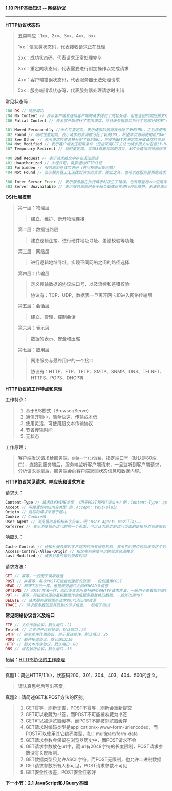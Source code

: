 #### 1.10 PHP基础知识 -- 网络协议
***
**HTTP协议状态码**

> 五类响应：1xx、2xx、3xx、4xx、5xx
> 
> 1xx：信息类状态码，代表接收请求正在处理
> 
> 2xx：成功状态码，代表请求正常处理完毕
> 
> 3xx：重定向状态码，代表需要进行附加操作以完成请求
> 
> 4xx：客户端错误状态码，代表服务器无法处理请求
> 
> 5xx：服务端错误状态码，代表服务器处理请求时出错

常见状态码：

```php
200 OK // 响应成功
204 No Content // 表示客户端发送给客户端的请求得到了成功处理，但在返回的响应报文中不含实体的主体部分（没有资源可以返回）
206 Patial Content // 表示客户端进行了范围请求，并且服务器成功执行了这部分的GET请求，响应报文中包含由Content-Range指定范围的实体内容。

301 Moved Permanently //永久性重定向，表示请求的资源被分配了新的URL，之后应使用更改的URL
302 Found // 临时性重定向，表示请求的资源被分配了新的URL，希望本次访问使用新的URL
303 See Other // 表示请求的资源被分配了新的URL，应使用GET方法定向获取请求的资源
304 Not Modified // 表示客户端发送附带条件（是指采用GET方法的请求报文中包含if-Match、If-Modified-Since、If-None-Match、If-Range、If-Unmodified-Since中任一首部）的请求时，服务器端允许访问资源，但是请求为满足条件的情况下返回该状态码
307 Temporary Redirect // 临时重定向，与303有着相同的含义，307会遵照浏览器标准不会从POST变成GET；（不同浏览器可能会出现不同的情况）

400 Bad Request // 表示请求报文中存在语法错误
401 Unauthorized // 未经许可，需要通过HTTP认证
403 Forbidden // 服务器拒绝该次访问（访问权限出现问题）
404 Not Found // 表示服务器上无法找到请求的资源，除此之外，也可以在服务器拒绝请求但不想给拒绝原因时使用

500 Inter Server Error // 表示服务器在执行请求时发生了错误，也有可能是web应用存在的bug或某些临时的错误时；
503 Server Unavailable // 表示服务器暂时处于超负载或正在进行停机维护，无法处理请求
```


**OSI七层模型**

> 第一层：物理层
>> 建立、维护、断开物理连接
> 
> 第二层：数据链路层
>>  建立逻辑连接、进行硬件地址寻址、差错校验等功能
> 
> 第三层：网络层
>> 进行逻辑地址寻址，实现不同网络之间的路径选择
> 
> 第四层：传输层
>> 定义传输数据的协议端口号，以及流控和差错校验 
>> 
>> 协议有：TCP、UDP，数据表一旦离开网卡即进入网络传输层
> 
> 第五层：会话层
>> 建立、管理、控制会话
> 
> 第六层：表示层
>> 数据的表示、安全和压缩
> 
> 第七层：应用层
>>  网络服务与最终用户的一个接口
>> 
>> 协议有：HTTP、FTP、TFTP、SMTP、SNMP、DNS、TELNET、HTTPS、POP3、DHCP等

**HTTP协议的工作特点和原理**

工作特点：
> 1. 基于B/S模式（Browser/Serve）
> 2. 通信开销小，简单快速，传输成本低
> 3. 使用灵活，可使用超文本传输协议
> 4. 节省传输时间
> 5. 无状态

工作原理：
> 客户端发送请求给服务端，`创建一个TCP连接`，指定端口号（默认是80端口），连接到服务端后，服务端监听客户端请求，一旦监听到客户端请求，分析请求类型后，服务端会向客户端返回状态信息和数据内容。
 
**HTTP协议常见请求、响应头和请求方法**

请求头：
```php
Content-Type // 请求体的MIME类型 （用于POST和PUT请求中）例：Content-Type: application/x-www-form-urlencoded
Accept // 可接受的响应内容类型 例：Accept: text/plain
Origin // 最初的请求来源于哪儿
Cookie // Cookie值
User-Agent // 浏览器的身份标识字符串，例：User-Agent: Mozilla/……
Referrer // 表示浏览器所访问的前一个页面，可以认为是之前访问页面的链接将浏览器带到了当前页面。Referer其实是Referrer这个单词，但RFC制作标准时给拼错了，后来也就将错就错使用Referer了。
```

响应头：
```php
Cache-Control // 通知从服务器到客户端内的所有缓存机制，表示它们是否可以缓存这个对象及缓存有效时间。其单位为秒，例：Cache-Control: max-age=360
Access-Control-Allow-Origin // 指定哪些网站可以跨域源资源共享
Last-Modified // 请求对象的最后修改时间
```

请求方法：
```php
GET // 幂等，一般用于读取数据
POST // 非幂等，每次POST可能会创建新的资源，一般创建用POST
HEAD // 和GET方法一样，但是服务器只会回传HEAD头信息
OPTIONS // 和GET方法一样，返回该资源所支持的所有HTTP请求方法，一般用于查看服务器性能和功能是否正常
PUT // 幂等，将指定资源的最新数据传输给服务器替换旧数据，一般修改用PUT
DELETE // 请求服务器删除所请求的uri标识的资源
TRACE // 请求服务器回显其受到的请求信息，一般用于测试
```

**常见网络协议含义及端口**
```php
FTP // 文件传输协议，默认端口：21
Telnet // 允许用户远程登录，默认端口：23
SMTP // 简单邮件传输协议，用于发送邮件，默认端口：25
POP3 // 邮件接收协议，默认端口110
HTTP // 超文本传输协议，默认端口：80
DNS // 域名解析协议，默认端口：53
```

拓展：[HTTPS协议的工作原理](https://github.com/201502lisihao/PHP-Technology-Stack-Review/blob/master/%E5%85%B6%E5%AE%83%E6%8B%93%E5%B1%95/HTTPS%E5%8E%9F%E7%90%86.md)


***
真题1：简述HTTP/1.1中，状态码200、301、304、403、404、500的含义。

> 请认真思考后写出答案。

真题2：请简述GET和POST方法的区别。
> 1. GET幂等，刷新无害，POST不幂等，刷新会重新提交
> 2. GET可以收藏为书签，而POST不可能被收藏为书签
> 3. GET可以被浏览器缓存，而POST不能被浏览器缓存
> 4. GET请求时编码类型是application/x-www-form-urlencoded，而POST可以使用其它编码类型，如：multipart/form-data
> 5. GET请求参数会保留在浏览器历史中，而POST请求不会
> 6. GET请求参数放在url中，而url有2048字符的长度限制，POST请求参数没有长度限制。
> 7. GET数据类型只允许ASCII字符，而POST无限制，也允许二进制数据
> 8. GET请求参数所有人都可见，POST请求参数不可见
> 9. GET安全性很差，POST安全性较好


**下一小节：2.1 JavaScript和JQuery基础**